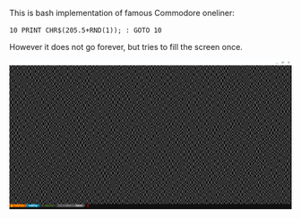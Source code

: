 This is bash implementation of famous Commodore oneliner:
```
10 PRINT CHR$(205.5+RND(1)); : GOTO 10
```
However it does not go forever, but tries to fill the screen once.

![Screenshot](https://github.com/ToKe79/maze/blob/assets/screenshot.png)
